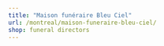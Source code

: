 ```yaml
---
title: "Maison funéraire Bleu Ciel"
url: /montreal/maison-funeraire-bleu-ciel/
shop: funeral directors
---
```

